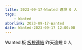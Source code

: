 ```yaml
---
title: 2023-09-17-Wanted 違規 0 人
tags:
    - Wanted
abbrlink: 2023-09-17-Wanted
date: Wanted-2023-09-17 12:00:00
---
```

Wanted 板 [板規連結](https://www.ptt.cc/bbs/Wanted/M.1608829773.A.D3B.html)
昨天違規 0 人
